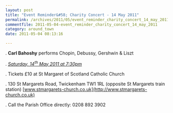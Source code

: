 ```yaml
---
layout: post
title: "Event Reminder&#58; Charity Concert - 14 May 2011"
permalink: /archives/2011/05/event_reminder_charity_concert_14_may_2011.html
commentfile: 2011-05-04-event_reminder_charity_concert_14_may_2011
category: around_town
date: 2011-05-04 08:13:16

---
```


. **Carl Bahoshy**
performs
Chopin, Debussy, Gershwin & Liszt

. [*Saturday, 14<sup>th</sup> May 2011 at 7:30pm*](/event/concert/200705142788)

. Tickets £10
at
St Margaret of Scotland Catholic Church

. 130 St Margarets Road, Twickenham TW1 1RL
(opposite St Margarets train station) [www.stmargarets-church.co.uk](http://www.stmargarets-church.co.uk)

. Call the Parish Office directly: 0208 892 3902
